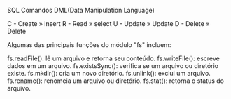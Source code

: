 SQL Comandos DML(Data Manipulation Language)

C - Create » insert
R - Read » select
U - Update » Update
D - Delete » Delete

<!-- CRIANDO UMA TABELA NO BEEKEEPER

    CREATE TABLE users (
	    id INTEGER PRIMARY KEY AUTOINCREMENT,
        name VARCHAR,
        email VARCHAR,
        password VARCHAR,
        created_at TIMESTAMP DEFAULT CURRENT_TIMESTAMP,
        updated_at TIMESTAMP DEFAULT CURRENT_TIMESTAMP
        
)

---- No Beekeeper o comando DROP serve para deletar ----
 -->


<!-- 
Comando para criar a migration

npx knex migrate:make NOME DA MIGRATION
-->



Algumas das principais funções do módulo "fs" incluem:

fs.readFile(): lê um arquivo e retorna seu conteúdo.
fs.writeFile(): escreve dados em um arquivo.
fs.existsSync(): verifica se um arquivo ou diretório existe.
fs.mkdir(): cria um novo diretório.
fs.unlink(): exclui um arquivo.
fs.rename(): renomeia um arquivo ou diretório.
fs.stat(): retorna o status do arquivo.




<!-- LOGIN 
	"name": "User",
	"email": "user@email.com",
	"password": "112233",
	

    "name": "Admin",
	"email": "admin@email.com",
	"password": "123456",
	



 -->